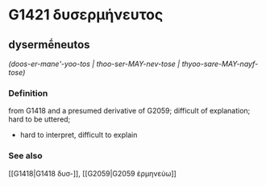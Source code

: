 # G1421 δυσερμήνευτος

## dysermḗneutos

_(doos-er-mane'-yoo-tos | thoo-ser-MAY-nev-tose | thyoo-sare-MAY-nayf-tose)_

### Definition

from G1418 and a presumed derivative of G2059; difficult of explanation; hard to be uttered; 

- hard to interpret, difficult to explain

### See also

[[G1418|G1418 δυσ-]], [[G2059|G2059 ἑρμηνεύω]]
